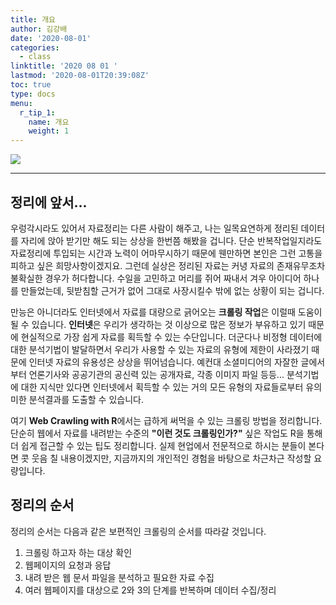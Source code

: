 ```yaml
---
title: 개요
author: 김강배
date: '2020-08-01'
categories:
  - class
linktitle: '2020 08 01 '
lastmod: '2020-08-01T20:39:08Z'
toc: true
type: docs
menu:
  r_tip_1:
    name: 개요
    weight: 1
---
```

![](https://user-images.githubusercontent.com/30010992/89122878-fe867980-d505-11ea-812f-50da4890223b.png)

---

## **정리에 앞서...**

우렁각시라도 있어서 자료정리는 다른 사람이 해주고, 나는 일목요연하게 정리된 데이터를 자리에 앉아 받기만 해도 되는 상상을 한번쯤 해봤을 겁니다. 단순 반복작업일지라도 자료정리에 투입되는 시간과 노력이 어마무시하기 때문에 웬만하면 본인은 그런 고통을 피하고 싶은 희망사항이겠지요. 그런데 실상은 정리된 자료는 커녕 자료의 존재유무조차 불확실한 경우가 허다합니다. 수일을 고민하고 머리를 쥐어 짜내서 겨우 아이디어 하나를 만들었는데, 뒷받침할 근거가 없어 그대로 사장시킬수 밖에 없는 상황이 되는 겁니다. 

만능은 아니더라도 인터넷에서 자료를 대량으로 긁어오는 **크롤링 작업**은 이럴때 도움이 될 수 있습니다. **인터넷**은 우리가 생각하는 것 이상으로 많은 정보가 부유하고 있기 때문에 현실적으로 가장 쉽게 자료를 획득할 수 있는 수단입니다. 더군다나 비정형 데이터에 대한 분석기법이 발달하면서 우리가 사용할 수 있는 자료의 유형에 제한이 사라졌기 때문에 인터넷 자료의 유용성은 상상을 뛰어넘습니다. 예컨대 소셜미디어의 자잘한 글에서부터 언론기사와  공공기관의 공신력 있는 공개자료, 각종 이미지 파일 등등... 분석기법에 대한 지식만 있다면 인터넷에서 획득할 수 있는 거의 모든 유형의 자료들로부터 유의미한 분석결과를 도출할 수 있습니다. 

여기 **Web Crawling with R**에서는 급하게 써먹을 수 있는 크롤링 방법을 정리합니다. 단순히 웹에서 자료를 내려받는 수준의 **"이런 것도 크롤링인가?"** 싶은 작업도 R을 통해 더 쉽게 접근할 수 있는 팁도 정리합니다. 실제 현업에서 전문적으로 하시는 분들이 본다면 콧 웃음 칠 내용이겠지만, 지금까지의 개인적인 경험을 바탕으로 차근차근 작성할 요량입니다.  



## **정리의 순서**

정리의 순서는 다음과 같은 보편적인 크롤링의 순서를 따라갈 것입니다.

1. 크롤링 하고자 하는 대상 확인
2. 웹페이지의 요청과 응답
3. 내려 받은 웹 문서 파일을 분석하고 필요한 자료 수집
4. 여러 웹페이지를 대상으로 2와 3의 단계를 반복하며 데이터 수집/정리
